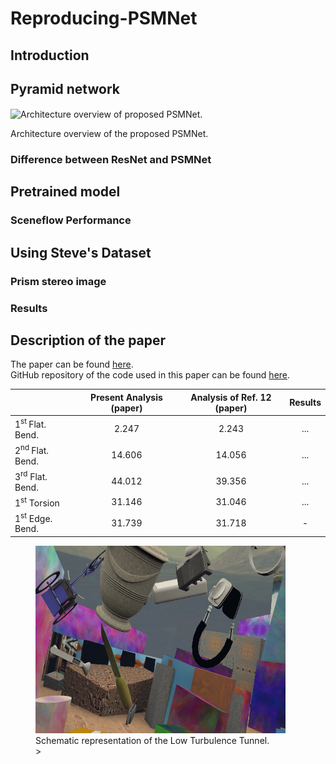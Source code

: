 # Reproducing-PSMNet

## Introduction

## Pyramid network

<img align="center" src="https://user-images.githubusercontent.com/11732099/43501836-1d32897c-958a-11e8-8083-ad41ec26be17.jpg" alt="Architecture overview of proposed PSMNet." /><figcaption aria-hidden="true">Architecture overview of the proposed PSMNet.</figcaption>

### Difference between ResNet and PSMNet

## Pretrained model

### Sceneflow Performance

## Using Steve's Dataset

### Prism stereo image

### Results


## Description of the paper
The paper can be found [here](https://arxiv.org/abs/1803.08669).  
GitHub repository of the code used in this paper can be found [here](https://github.com/JiaRenChang/PSMNet).

|                                | Present Analysis (paper) | Analysis of Ref. 12 (paper) | Results |
|:-------------------------------|:------------------------:|:---------------------------:|:-------:|
| 1<sup>st </sup> Flat. Bend.    |          2.247           |            2.243            |   ...   |
| 2<sup>nd </sup> Flat. Bend.    |          14.606          |           14.056            |   ...   |
| 3<sup>rd</sup> Flat. Bend. |          44.012          |           39.356            |   ...   |
| 1<sup>st</sup> Torsion     |          31.146          |           31.046            |   ...   |
| 1<sup>st</sup> Edge. Bend.    |          31.739          |           31.718            |   \-    |



<figure>
<img src="L.webp" id="fig:windtunnel"  height="300" width="400" alt="Schematic representation of the Low Turbulence Tunnel." /><figcaption aria-hidden="true">Schematic representation of the Low Turbulence Tunnel.</figcaption>>
</figure>


